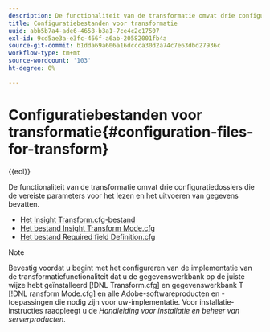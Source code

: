 ```yaml
---
description: De functionaliteit van de transformatie omvat drie configuratiedossiers die de vereiste parameters voor het lezen en het uitvoeren van gegevens bevatten.
title: Configuratiebestanden voor transformatie
uuid: abb5b7a4-ade6-4658-b3a1-7ce4c2c17507
exl-id: 9cd5ae3a-e3fc-466f-a6ab-20582001fb4a
source-git-commit: b1dda69a606a16dccca30d2a74c7e63dbd27936c
workflow-type: tm+mt
source-wordcount: '103'
ht-degree: 0%

---
```


# Configuratiebestanden voor transformatie{#configuration-files-for-transform}

{{eol}}

De functionaliteit van de transformatie omvat drie configuratiedossiers die de vereiste parameters voor het lezen en het uitvoeren van gegevens bevatten.

* [Het Insight Transform.cfg-bestand](../../../../home/c-dataset-const-proc/c-transf-func/c-config-files-transf/t-ins-transf-file/t-ins-transf-file.md#task-857fc535ccdb4c39b763179efa4b0f13)
* [Het bestand Insight Transform Mode.cfg](../../../../home/c-dataset-const-proc/c-transf-func/c-config-files-transf/t-transf-mode-file.md#task-816c4723c08541898cd3449474dee3df)
* [Het bestand Required field Definition.cfg](../../../../home/c-dataset-const-proc/c-transf-func/c-config-files-transf/c-req-field-def-file.md#concept-3697c777c09049ccac0354962e7bb64c)

>[!NOTE]
>
>Bevestig voordat u begint met het configureren van de implementatie van de transformatiefunctionaliteit dat u de gegevenswerkbank op de juiste wijze hebt geïnstalleerd [!DNL Transform.cfg] en gegevenswerkbank T [!DNL ransform Mode.cfg] en alle Adobe-softwareproducten en -toepassingen die nodig zijn voor uw-implementatie. Voor installatie-instructies raadpleegt u de *Handleiding voor installatie en beheer van serverproducten*.
